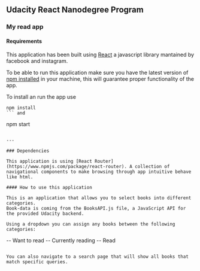 ## Udacity React Nanodegree Program

### My read app
#### Requirements

This application has been built using [React](https://en.wikipedia.org/wiki/React_(JavaScript_library)) a javascript library mantained by facebook and instagram. 

To be able to run this application make sure you have the latest version of [npm installed](https://www.npmjs.com) in your machine, this will guarantee proper functionality of the app.

To install an run the app use 
```
npm install
``` and 
```
npm start
``` to get the app launched.

---

### Dependencies

This application is using [React Router](https://www.npmjs.com/package/react-router). A collection of navigational components to make browsing through app intuitive behave like html.

#### How to use this application

This is an application that allows you to select books into different categories. 
Book-data is coming from the BooksAPI.js file, a JavaScript API for the provided Udacity backend.

Using a dropdown you can assign any books between the following categories:

``` 
 -- Want to read 
 -- Currently reading
 -- Read
```

You can also navigate to a search page that will show all books that match specific queries.
